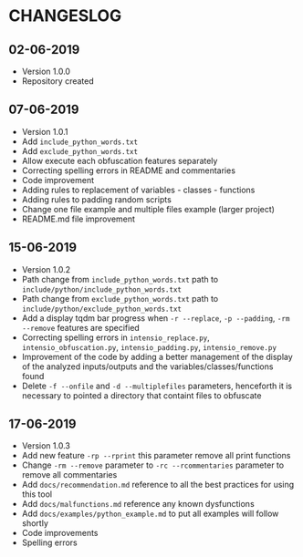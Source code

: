 # CHANGESLOG 

## 02-06-2019
- Version 1.0.0
- Repository created

## 07-06-2019
- Version 1.0.1
- Add `include_python_words.txt`
- Add `exclude_python_words.txt`
- Allow execute each obfuscation features separately
- Correcting spelling errors in README and commentaries
- Code improvement
- Adding rules to replacement of variables - classes - functions
- Adding rules to padding random scripts 
- Change one file example and multiple files example (larger project)
- README.md file improvement

## 15-06-2019
- Version 1.0.2
- Path change from `include_python_words.txt` path to `include/python/include_python_words.txt`
- Path change from `exclude_python_words.txt` path to `include/python/exclude_python_words.txt`
- Add a display tqdm bar progress  when  `-r --replace`, `-p --padding`, `-rm --remove` features are specified
- Correcting spelling errors in `intensio_replace.py`, `intensio_obfuscation.py`, `intensio_padding.py`, `intensio_remove.py`
- Improvement of the code by adding a better management of the display of the analyzed inputs/outputs and the variables/classes/functions found
- Delete `-f --onfile` and `-d --multiplefiles` parameters, henceforth it is necessary to pointed a directory that containt files to obfuscate


## 17-06-2019
- Version 1.0.3
- Add new feature `-rp --rprint` this parameter remove all print functions
- Change `-rm --remove` parameter to `-rc --rcommentaries` parameter to remove all commentaries
- Add `docs/recommendation.md` reference to all the best practices for using this tool
- Add `docs/malfunctions.md`  reference any known dysfunctions
- Add `docs/examples/python_example.md` to put all examples will follow shortly
- Code improvements
- Spelling errors
